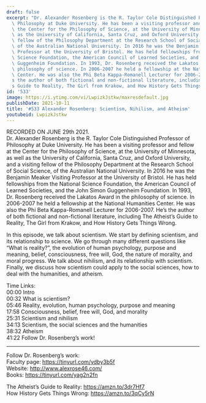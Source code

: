 ```yaml
---
draft: false
excerpt: "Dr. Alexander Rosenberg is the R. Taylor Cole Distinguished Professor of\
  \ Philosophy at Duke University. He has been a visiting professor and fellow at\
  \ the Center for the Philosophy of Science, at the University of Minnesota, as well\
  \ as the University of California, Santa Cruz, and Oxford University, and a visiting\
  \ fellow of the Philosophy Department at the Research School of Social Science,\
  \ of the Australian National University. In 2016 he was the Benjamin Meaker Visiting\
  \ Professor at the University of Bristol. He has held fellowships from the National\
  \ Science Foundation, the American Council of Learned Societies, and the John Simon\
  \ Guggenheim Foundation. In 1993, Dr. Rosenberg received the Lakatos Award in the\
  \ philosophy of science. In 2006-2007 he held a fellowship at the National Humanities\
  \ Center. He was also the Phi Beta Kappa-Romanell Lecturer for 2006-2007. He\u2019\
  s the author of both fictional and non-fictional literature, including The Atheist\u2019\
  s Guide to Reality, The Girl from Krakow, and How History Gets Things Wrong."
id: '533'
image: https://i.ytimg.com/vi/LwpizkJstkw/maxresdefault.jpg
publishDate: 2021-10-11
title: '#533 Alexander Rosenberg: Scientism, Nihilism, and Atheism'
youtubeid: LwpizkJstkw
---
```

RECORDED ON JUNE 29th 2021.  
Dr. Alexander Rosenberg is the R. Taylor Cole Distinguished Professor of Philosophy at Duke University. He has been a visiting professor and fellow at the Center for the Philosophy of Science, at the University of Minnesota, as well as the University of California, Santa Cruz, and Oxford University, and a visiting fellow of the Philosophy Department at the Research School of Social Science, of the Australian National University. In 2016 he was the Benjamin Meaker Visiting Professor at the University of Bristol. He has held fellowships from the National Science Foundation, the American Council of Learned Societies, and the John Simon Guggenheim Foundation. In 1993, Dr. Rosenberg received the Lakatos Award in the philosophy of science. In 2006-2007 he held a fellowship at the National Humanities Center. He was also the Phi Beta Kappa-Romanell Lecturer for 2006-2007. He’s the author of both fictional and non-fictional literature, including The Atheist’s Guide to Reality, The Girl from Krakow, and How History Gets Things Wrong.

In this episode, we talk about scientism. We start by defining scientism, and its relationship to science. We go through many different questions like “What is reality?”, the evolution of human psychology, purpose and meaning, belief, consciousness, free will, God, the nature of morality, and moral progress. We talk about nihilism, and its relationship with scientism. Finally, we discuss how scientism could apply to the social sciences, how to deal with the humanities, and atheism.

Time Links:  
00:00  Intro  
00:32  What is scientism?  
05:46  Reality, evolution, human psychology, purpose and meaning  
17:58  Consciousness, belief, free will, God, and morality  
25:31  Scientism and nihilism  
34:13  Scientism, the social sciences and the humanities  
38:32  Atheism  
41:22  Follow Dr. Rosenberg’s work!

---

Follow Dr. Rosenberg’s work:  
Faculty page: https://tinyurl.com/ydby3b5f  
Website: http://www.alexrose46.com/  
Books: https://tinyurl.com/yag2n2fn

The Atheist’s Guide to Reality: https://amzn.to/3dr7Hf7  
How History Gets Things Wrong: https://amzn.to/3qCy5rN
